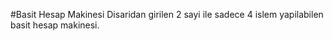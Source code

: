 #Basit Hesap Makinesi
Disaridan girilen 2 sayi ile sadece 4 islem yapilabilen basit hesap makinesi.
